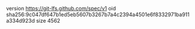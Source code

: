 version https://git-lfs.github.com/spec/v1
oid sha256:9c047df647b1ed5eb5607b3267b7a4c2394a4501e6f8332971ba911a334d923d
size 4562
